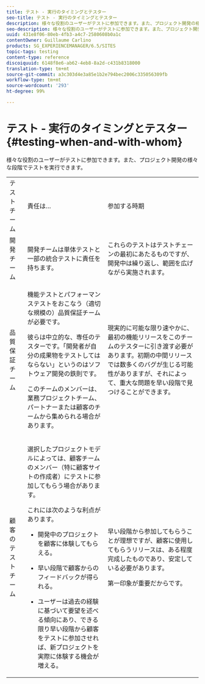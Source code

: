 ```yaml
---
title: テスト - 実行のタイミングとテスター
seo-title: テスト - 実行のタイミングとテスター
description: 様々な役割のユーザーがテストに参加できます。また、プロジェクト開発の様々な段階でテストを実行できます
seo-description: 様々な役割のユーザーがテストに参加できます。また、プロジェクト開発の様々な段階でテストを実行できます
uuid: 431e8f06-80eb-4fb3-a4c7-2580608b0a1c
contentOwner: Guillaume Carlino
products: SG_EXPERIENCEMANAGER/6.5/SITES
topic-tags: testing
content-type: reference
discoiquuid: 6148f8e6-ab62-4eb8-8a2d-c431b8318000
translation-type: tm+mt
source-git-commit: a3c303d4e3a85e1b2e794bec2006c335056309fb
workflow-type: tm+mt
source-wordcount: '293'
ht-degree: 99%

---
```



# テスト - 実行のタイミングとテスター{#testing-when-and-with-whom}

様々な役割のユーザーがテストに参加できます。また、プロジェクト開発の様々な段階でテストを実行できます。

<table>
 <tbody>
  <tr>
   <td>テストチーム</td>
   <td>責任は… </td>
   <td>参加する時期</td>
  </tr>
  <tr>
   <td>開発チーム</td>
   <td>開発チームは単体テストと一部の統合テストに責任を持ちます。</td>
   <td>これらのテストはテストチェーンの最初にあたるものですが、開発中は繰り返し、範囲を広げながら実施されます。</td>
  </tr>
  <tr>
   <td>品質保証チーム</td>
   <td><p>機能テストとパフォーマンステストをおこなう（適切な規模の）品質保証チームが必要です。</p> <p>彼らは中立的な、専任のテスターです。「開発者が自分の成果物をテストしてはならない」というのはソフトウェア開発の鉄則です。</p> <p>このチームのメンバーは、業務プロジェクトチーム、パートナーまたは顧客のチームから集められる場合があります。</p> </td>
   <td><p>現実的に可能な限り速やかに、最初の機能リリースをこのチームのテスターに引き渡す必要があります。初期の中間リリースでは数多くのバグが生じる可能性がありますが、それによって、重大な問題を早い段階で見つけることができます。</p> </td>
  </tr>
  <tr>
   <td>顧客のテストチーム</td>
   <td><p>選択したプロジェクトモデルによっては、顧客チームのメンバー（特に顧客サイトの作成者）にテストに参加してもらう場合があります。</p> <p>これには次のような利点があります。</p>
    <ul>
     <li><p>開発中のプロジェクトを顧客に体験してもらえる。</p> </li>
     <li><p>早い段階で顧客からのフィードバックが得られる。</p> </li>
     <li><p>ユーザーは過去の経験に基づいて要望を述べる傾向にあり、できる限り早い段階から顧客をテストに参加させれば、新プロジェクトを<i></i>実際に体験する機会が増える。</p> </li>
    </ul> </td>
   <td><p>早い段階から参加してもらうことが理想ですが、顧客に使用してもらうリリースは、ある程度完成したものであり、安定している必要があります。</p> <p>第一印象が重要だからです。</p> </td>
  </tr>
 </tbody>
</table>

